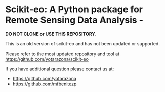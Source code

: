 <!-- #region -->
# Scikit-eo: A Python package for Remote Sensing Data Analysis -

**DO NOT CLONE or USE THIS REPOSITORY**. 

This is an old version of scikit-eo and has not been updated or supported.

Please refer to the most updated repository and tool at 
https://github.com/yotarazona/scikit-eo


If you have additional question please contact us at:

* https://github.com/yotarazona
* https://github.com/mfbenitezp
